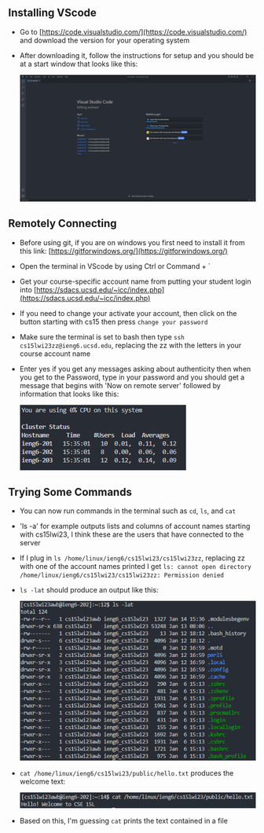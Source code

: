 ## Installing VScode
* Go to [https://code.visualstudio.com/](https://code.visualstudio.com/) and download the version for your operating system
* After downloading it, follow the instructions for setup and you should be at a start window that looks like this:

  ![Image](lab1screenshot1.png)

## Remotely Connecting
* Before using git, if you are on windows you first need to install it from this link: [https://gitforwindows.org/](https://gitforwindows.org/)
* Open the terminal in VScode by using Ctrl or Command + `
* Get your course-specific account name from putting your student login into [https://sdacs.ucsd.edu/~icc/index.php](https://sdacs.ucsd.edu/~icc/index.php)
* If you need to change your activate your account, then click on the button starting with cs15 then press `change your password`
* Make sure the terminal is set to bash then type `ssh cs15lwi23zz@ieng6.ucsd.edu`, replacing the zz with the letters in your course account name
* Enter yes if you get any messages asking about authenticity then when you get to the Password, type in your password and you should get a message that begins with 'Now on remote server' followed by information that looks like this:

  ![Image](lab1screenshot2.png)

## Trying Some Commands
* You can now run commands in the terminal such as `cd`, `ls`, and `cat`
* 'ls -a' for example outputs lists and columns of account names starting with cs15lwi23, I think these are the users that have connected to the server
* If I plug in `ls /home/linux/ieng6/cs15lwi23/cs15lwi23zz`, replacing zz with one of the account names printed I get `ls: cannot open directory /home/linux/ieng6/cs15lwi23/cs15lwi23zz: Permission denied`
* `ls -lat` should produce an output like this:
 
  ![Image](lab1screenshot3.png)
* `cat /home/linux/ieng6/cs15lwi23/public/hello.txt` produces the welcome text:

  ![Image](lab1screenshot4.png)

* Based on this, I'm guessing `cat` prints the text contained in a file
